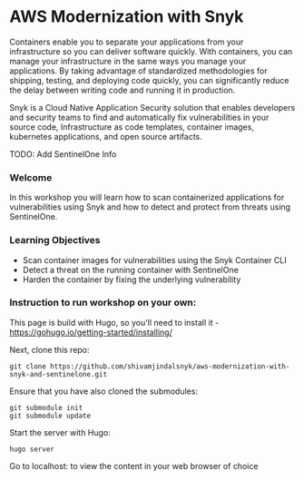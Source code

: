 # AWS Modernization with Snyk

Containers enable you to separate your applications from your infrastructure so you can deliver software quickly. With containers, you can manage your infrastructure in the same ways you manage your applications. By taking advantage of standardized methodologies for shipping, testing, and deploying code quickly, you can significantly reduce the delay between writing code and running it in production.

Snyk is a Cloud Native Application Security solution that enables developers and security teams to find and automatically fix vulnerabilities in your source code, Infrastructure as code templates, container images, kubernetes applications, and open source artifacts.

TODO: Add SentinelOne Info

### Welcome

In this workshop you will learn how to scan containerized applications for vulnerabilities using Snyk and how to detect and protect from threats using SentinelOne. 

### Learning Objectives
- Scan container images for vulnerabilities using the Snyk Container CLI
- Detect a threat on the running container with SentinelOne
- Harden the container by fixing the underlying vulnerability

### Instruction to run workshop on your own: 

This page is build with Hugo, so you'll need to install it - https://gohugo.io/getting-started/installing/

Next, clone this repo: 

```
git clone https://github.com/shivamjindalsnyk/aws-modernization-with-snyk-and-sentinelone.git
```

Ensure that you have also cloned the submodules:

```
git submodule init
git submodule update
```

Start the server with Hugo:
```
hugo server
```

Go to localhost: to view the content in your web browser of choice